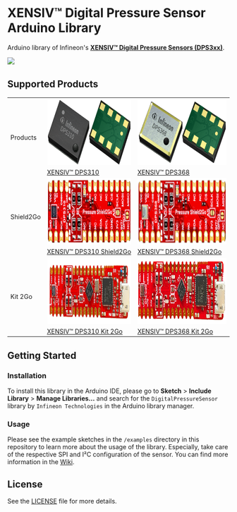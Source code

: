 # XENSIV™ Digital Pressure Sensor Arduino Library

Arduino library of Infineon's [**XENSIV™ Digital Pressure Sensors (DPS3xx)**](https://www.infineon.com/cms/en/product/sensor/pressure-sensors/pressure-sensors-for-iot/).

<img src="https://www.infineon.com/export/sites/default/media/products/Small_Signal_Discretes/lowres-DPS368_VLGA-8-2_Combi.tif.png_1864837327.png" width=200>

## Supported Products

<table>
    <tr>
        <td rowspan=2>Products</td>
        <td><img src="docs/img/dps310.png" height="150"></td>
        <td><img src="docs/img/dps368.png" height="150"></td>
    </tr>
    <tr>
        <td style="test-align : center"><a href="https://www.infineon.com/cms/de/product/sensor/pressure-sensors/pressure-sensors-for-iot/dps310/">XENSIV™ DPS310</a></td>
        <td style="test-align : center"><a href="https://www.infineon.com/cms/de/product/sensor/pressure-sensors/pressure-sensors-for-iot/dps368/">XENSIV™ DPS368</a></td>
    </tr>
    <tr>
        <td rowspan=2>Shield2Go</td>
        <td><img src="docs/img/dps310-shield2go.png" height="150"></td>
        <td><img src="docs/img/dps368-shield2go.png" height="150"></td>
    </tr>
    <tr>
        <td style="test-align : center"><a href="https://www.infineon.com/cms/en/product/evaluation-boards/s2go-pressure-dps310/">XENSIV™ DPS310 Shield2Go</a></td>
        <td style="test-align : center"><a href="https://www.infineon.com/cms/en/product/evaluation-boards/s2go-pressure-dps368/">XENSIV™ DPS368 Shield2Go</a></td>
    </tr>
    <tr>
       <td rowspan=2>Kit 2Go</td>
        <td><img src="docs/img/dps310-kit2go.png" height="150"></td>
        <td><img src="docs/img/dps368-kit2go.png" height="150"></td>
    </tr>
    <tr>
        <td style="test-align : center"><a href="https://www.infineon.com/cms/en/product/evaluation-boards/kit_dps310_2go/">XENSIV™ DPS310 Kit 2Go</a></td>
        <td style="test-align : center"><a href="https://www.infineon.com/cms/en/product/evaluation-boards/kit_dps368_2go/">XENSIV™ DPS368 Kit 2Go</a></td>
    </tr>
</table>

## Getting Started

### Installation
To install this library in the Arduino IDE, please go to **Sketch** > **Include Library** > **Manage Libraries...** and search for the `DigitalPressureSensor` library by `Infineon Technologies` in the Arduino library manager.

### Usage
Please see the example sketches in the `/examples` directory in this repository to learn more about the usage of the library. Especially, take care of the respective SPI and I²C configuration of the sensor. You can find more information in the [Wiki](https://github.com/Infineon/arduino-xensiv-dps3xx/wiki).

## License
See the [LICENSE](LICENSE.md) file for more details.
